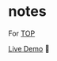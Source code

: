 # notes
For [TOP](https://www.theodinproject.com/lessons/node-path-javascript-todo-list)

[Live Demo](https://ddannyll.github.io/notes/) 🚀
